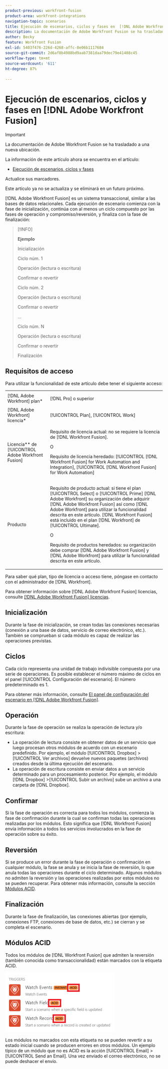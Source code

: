 ```yaml
---
product-previous: workfront-fusion
product-area: workfront-integrations
navigation-topic: scenarios
title: Ejecución de escenarios, ciclos y fases en  [!DNL Adobe Workfront Fusion]
description: La documentación de Adobe Workfront Fusion se ha trasladado a una nueva ubicación. Este artículo ha quedado obsoleto, pero contiene un vínculo al nuevo artículo que cubre esta funcionalidad.
author: Becky
feature: Workfront Fusion
exl-id: 5403f476-226d-4268-affc-8e06b1117684
source-git-commit: 2d6af8b4988bd9aab7381daa79dec79e41408c45
workflow-type: tm+mt
source-wordcount: '611'
ht-degree: 87%

---
```


# Ejecución de escenarios, ciclos y fases en [!DNL Adobe Workfront Fusion]

>[!IMPORTANT]
>
>La documentación de Adobe Workfront Fusion se ha trasladado a una nueva ubicación.
>
>La información de este artículo ahora se encuentra en el artículo:
>
>* [Ejecución de escenarios, ciclos y fases](https://experienceleague.adobe.com/docs/workfront-fusion/using/references/scenarios/scenario-execution-cycles-phases.html)
>
>Actualice sus marcadores.
>
>Este artículo ya no se actualiza y se eliminará en un futuro próximo.

[!DNL Adobe Workfront Fusion] es un sistema transaccional, similar a las bases de datos relacionales. Cada ejecución de escenario comienza con la fase de inicialización, continúa con al menos un ciclo compuesto por las fases de operación y compromiso/reversión, y finaliza con la fase de finalización:

>[!INFO]
>
>**Ejemplo**
>
>Inicialización
>
>Ciclo núm. 1
>
>Operación (lectura o escritura)
>
>Confirmar o revertir
>
>Ciclo núm. 2
>
>Operación (lectura o escritura)
>
>Confirmar o revertir
>
>...
>
>Ciclo núm. N
>
>Operación (lectura o escritura)
>
>Confirmar o revertir
>
>Finalización

## Requisitos de acceso

Para utilizar la funcionalidad de este artículo debe tener el siguiente acceso:

<table style="table-layout:auto"> 
 <col> 
 <col> 
 <tbody> 
  <tr> 
    <td role="rowheader">[!DNL Adobe Workfront] plan*</td> 
   <td> <p>[!DNL Pro] o superior</p> </td> 
  </tr> 
  <tr data-mc-conditions=""> 
   <td role="rowheader">[!DNL Adobe Workfront] licencia*</td> 
   <td> <p>[!UICONTROL Plan], [!UICONTROL Work]</p> </td> 
  </tr> 
  <tr> 
   <td role="rowheader">Licencia** de [!UICONTROL Adobe Workfront Fusion]</td> 
  <td>
   <p>Requisito de licencia actual: no se requiere la licencia de [!DNL Workfront Fusion].</p>
   <p>O</p>
   <p>Requisito de licencia heredado: [!UICONTROL [!DNL Workfront Fusion] for Work Automation and Integration], [!UICONTROL [!DNL Workfront Fusion] for Work Automation]</p>
   </td>  
  </tr> 
  <tr> 
   <td role="rowheader">Producto</td> 
   <td>
   <p>Requisito de producto actual: si tiene el plan [!UICONTROL Select] o [!UICONTROL Prime] [!DNL Adobe Workfront] su organización debe adquirir [!DNL Adobe Workfront Fusion] así como [!DNL Adobe Workfront] para utilizar la funcionalidad descrita en este artículo. [!DNL Workfront Fusion] está incluido en el plan [!DNL Workfront] de [!UICONTROL Ultimate].</p>
   <p>O</p>
   <p>Requisito de productos heredados: su organización debe comprar [!DNL Adobe Workfront Fusion] y [!DNL Adobe Workfront] para utilizar la funcionalidad descrita en este artículo.</p>
   </td> 
  </tr> 
 </tbody> 
</table>

Para saber qué plan, tipo de licencia o acceso tiene, póngase en contacto con el administrador de [!DNL Workfront].

Para obtener información sobre [!DNL Adobe Workfront Fusion] licencias, consulte [[!DNL Adobe Workfront Fusion] licencias](../../workfront-fusion/get-started/license-automation-vs-integration.md).

## Inicialización

Durante la fase de inicialización, se crean todas las conexiones necesarias (conexión a una base de datos, servicio de correo electrónico, etc.). También se comprueban si cada módulo es capaz de realizar las operaciones previstas.

## Ciclos

Cada ciclo representa una unidad de trabajo indivisible compuesta por una serie de operaciones. Es posible establecer el número máximo de ciclos en el panel [!UICONTROL Configuración del escenario]. El número predeterminado es 1.

Para obtener más información, consulte [El panel de configuración del escenario en [!DNL Adobe Workfront Fusion]](../../workfront-fusion/scenarios/scenario-settings-panel.md).

## Operación

Durante la fase de operación se realiza la operación de lectura y/o escritura:

* La operación de lectura consiste en obtener datos de un servicio que luego procesan otros módulos de acuerdo con un escenario predefinido. Por ejemplo, el módulo [!UICONTROL Dropbox] >[!UICONTROL Ver archivos] devuelve nuevos paquetes (archivos) creados desde la última ejecución del escenario.
* La operación de escritura consiste en enviar datos a un servicio determinado para un procesamiento posterior. Por ejemplo, el módulo [!DNL Dropbox] >[!UICONTROL Subir un archivo] sube un archivo a una carpeta de [!DNL Dropbox].

## Confirmar

Si la fase de operación es correcta para todos los módulos, comienza la fase de confirmación durante la cual se confirman todas las operaciones realizadas por los módulos. Esto significa que [!DNL Workfront Fusion] envía información a todos los servicios involucrados en la fase de operación sobre su éxito.

## Reversión

Si se produce un error durante la fase de operación o confirmación en cualquier módulo, la fase se anula y se inicia la fase de reversión, lo que anula todas las operaciones durante el ciclo determinado. Algunos módulos no admiten la reversión y las operaciones realizadas por estos módulos no se pueden recuperar. Para obtener más información, consulte la sección [Módulos ACID](#acid-modules).

## Finalización

Durante la fase de finalización, las conexiones abiertas (por ejemplo, conexiones FTP, conexiones de base de datos, etc.) se cierran y se completa el escenario.

## Módulos ACID

Todos los módulos de [!DNL Workfront Fusion] que admiten la reversión (también conocida como transaccionalidad) están marcados con la etiqueta ACID.

![](assets/acid-modules-350x189.png)

Los módulos no marcados con esta etiqueta no se pueden revertir a su estado inicial cuando se producen errores en otros módulos. Un ejemplo típico de un módulo que no es ACID es la acción [!UICONTROL Email] >[!UICONTROL Send an Email]. Una vez enviado el correo electrónico, no se puede deshacer el envío.
